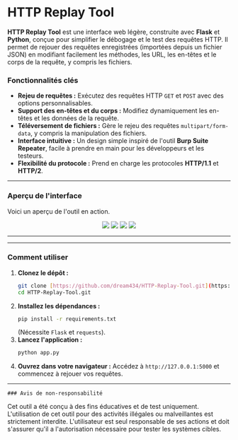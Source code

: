 # HTTP Replay Tool

**HTTP Replay Tool** est une interface web légère, construite avec **Flask** et **Python**, conçue pour simplifier le débogage et le test des requêtes HTTP. Il permet de rejouer des requêtes enregistrées (importées depuis un fichier JSON) en modifiant facilement les méthodes, les URL, les en-têtes et le corps de la requête, y compris les fichiers.

### Fonctionnalités clés

* **Rejeu de requêtes :** Exécutez des requêtes HTTP `GET` et `POST` avec des options personnalisables.
* **Support des en-têtes et du corps :** Modifiez dynamiquement les en-têtes et les données de la requête.
* **Téléversement de fichiers :** Gère le rejeu des requêtes `multipart/form-data`, y compris la manipulation des fichiers.
* **Interface intuitive :** Un design simple inspiré de l'outil **Burp Suite Repeater**, facile à prendre en main pour les développeurs et les testeurs.
* **Flexibilité du protocole :** Prend en charge les protocoles **HTTP/1.1** et **HTTP/2**.

---

### Aperçu de l'interface

Voici un aperçu de l'outil en action.

<div align="center">
  <img src="image.PNG" />
  <img src="image1.PNG" />
  <img src="image2.PNG" />
  <img src="image3.PNG" />
</div>

> 
---


---

### Comment utiliser

1.  **Clonez le dépôt :**
    ```sh
    git clone [https://github.com/dream434/HTTP-Replay-Tool.git](https://github.com/dream434/HTTP-Replay-Tool.git)
    cd HTTP-Replay-Tool.git
    ```
2.  **Installez les dépendances :**
    ```sh
    pip install -r requirements.txt
    ```
    (Nécessite `Flask` et `requests`).
3.  **Lancez l'application :**
    ```sh
    python app.py
    ```
4.  **Ouvrez dans votre navigateur :**
    Accédez à `http://127.0.0.1:5000` et commencez à rejouer vos requêtes.
---

    ### Avis de non-responsabilité

Cet outil a été conçu à des fins éducatives et de test uniquement. L'utilisation de cet outil pour des activités illégales ou malveillantes est strictement interdite. L'utilisateur est seul responsable de ses actions et doit s'assurer qu'il a l'autorisation nécessaire pour tester les systèmes cibles.
